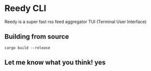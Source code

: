 # Reedy CLI

Reedy is a super fast rss feed aggregator TUI (Terminal User Interface)

## Building from source

`cargo build --release`

## Let me know what you think! yes
